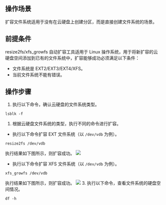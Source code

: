 ## 操作场景
扩容文件系统适用于没有在云硬盘上创建分区，而是直接创建文件系统的场景。

## 前提条件
resize2fs/xfs_growfs 自动扩容工具适用于 Linux 操作系统，用于将新扩容的云硬盘空间添加到已有的文件系统中，扩容能够成功必须满足以下条件：
- 文件系统是 EXT2/EXT3/EXT4/XFS。
- 当前文件系统不能有错误。

## 操作步骤
1. 执行以下命令，确认云硬盘的文件系统类型。
```
lsblk -f
```
1. 根据云硬盘文件系统的类型，执行不同的命令进行扩容。
 - 执行以下命令扩容 EXT 文件系统（以 `/dev/vdb` 为例）。
```
resize2fs /dev/vdb
```
执行结果如下图所示，则扩容成功。
![](https://main.qcloudimg.com/raw/9f68b0ab1e6446943da4e426df92919b.png)
 - 执行以下命令扩容 XFS 文件系统（以 `/dev/vdb` 为例）。
```
xfs_growfs /dev/vdb
```
执行结果如下图所示，则扩容成功。
![](https://main.qcloudimg.com/raw/aa565610c5ba3189f34511046466537b.png)
3. 执行以下命令，查看文件系统的硬盘空间情况。
```
df -h
```
